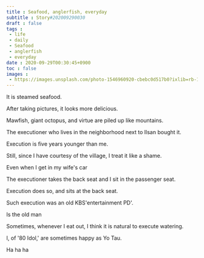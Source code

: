 ```yaml
---
title : Seafood, anglerfish, everyday
subtitle : Story#202009290030
draft : false
tags :
 - life
 - daily
 - Seafood
 - anglerfish
 - everyday
date : 2020-09-29T00:30:45+0900
toc : false
images : 
 - https://images.unsplash.com/photo-1546960920-cbebc0d517b0?ixlib=rb-1.2.1&q=85&fm=jpg&crop=entropy&cs=srgb&ixid=eyJhcHBfaWQiOjE1NTU0OX0
---
```

It is steamed seafood.  

After taking pictures, it looks more delicious.  

Mawfish, giant octopus, and virtue are piled up like mountains.  

The executioner who lives in the neighborhood next to Ilsan bought it.  

Execution is five years younger than me.  

Still, since I have courtesy of the village, I treat it like a shame.  

Even when I get in my wife's car  

The executioner takes the back seat and I sit in the passenger seat.  

Execution does so, and sits at the back seat.  

Such execution was an old KBS'entertainment PD'.  

Is the old man  

Sometimes, whenever I eat out, I think it is natural to execute watering.  

I, of '80 Idol,' are sometimes happy as Yo Tau.  

Ha ha ha